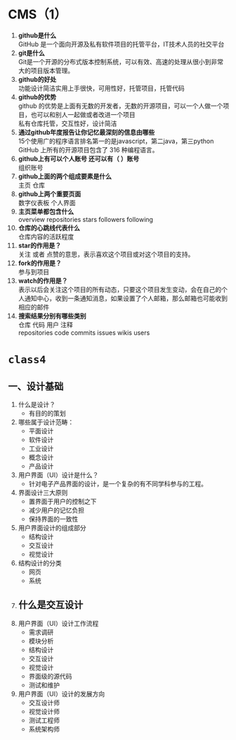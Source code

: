 # CMS（1）
1. **github是什么**  
GitHub 是一个面向开源及私有软件项目的托管平台，IT技术人员的社交平台
2. **git是什么**    
Git是一个开源的分布式版本控制系统，可以有效、高速的处理从很小到非常大的项目版本管理。
3. **github的好处**    
功能设计简洁实用上手很快，可用性好，托管项目，托管代码
4. **github的优势**  
github 的优势是上面有无数的开发者，无数的开源项目，可以一个人做一个项目，也可以和别人一起做或者改进一个项目   
私有仓库托管，交互性好，设计简洁
5. **通过github年度报告让你记忆最深刻的信息由哪些**   
15个使用广的程序语言排名第一的是javascript，第二java，第三python    
GitHub 上所有的开源项目包含了 316 种编程语言。
6. **github上有可以个人账号 还可以有（ ）账号**    
组织账号
7. **github上面的两个组成要素是什么**    
主页 仓库
8. **github上两个重要页面**   
数字仪表板  个人界面
9. **主页菜单都包含什么**    
overview  repositories  stars  followers  following
10. **仓库的心跳线代表什么**    
仓库内容的活跃程度
11. **star的作用是？**    
关注 或者 点赞的意思，表示喜欢这个项目或对这个项目的支持。
12. **fork的作用是？**      
参与到项目
13. **watch的作用是？**    
表示以后会关注这个项目的所有动态，只要这个项目发生变动，会在自己的个人通知中心，收到一条通知消息，如果设置了个人邮箱，那么邮箱也可能收到相应的邮件
14. **搜索结果分别有哪些类别**   
仓库 代码 用户 注释    
repositories  code  commits issues  wikis  users



# `class4`
## 一、设计基础
1. 什么是设计？  
     - 有目的的策划  
2. 哪些属于设计范畴：  
     - 平面设计  
     - 软件设计  
     - 工业设计
     - 概念设计
     - 产品设计
3. 用户界面（UI）设计是什么？   
     - 针对电子产品界面的设计，是一个复杂的有不同学科参与的工程。  
4. 界面设计三大原则  
     - 置界面于用户的控制之下
     - 减少用户的记忆负担
     - 保持界面的一致性  
5. 用户界面设计的组成部分  
     - 结构设计
     - 交互设计
     - 视觉设计 
6. 结构设计的分类   
     - 网页
     - 系统
7. 什么是交互设计   
     - 
8. 用户界面（UI）设计工作流程  
     - 需求调研
     - 模块分析 
     - 结构设计
     - 交互设计
     - 视觉设计
     - 界面级的源代码
     - 测试和维护
9. 用户界面（UI）设计的发展方向  
     - 交互设计师
     - 视觉设计师
     - 测试工程师
     - 系统架构师

